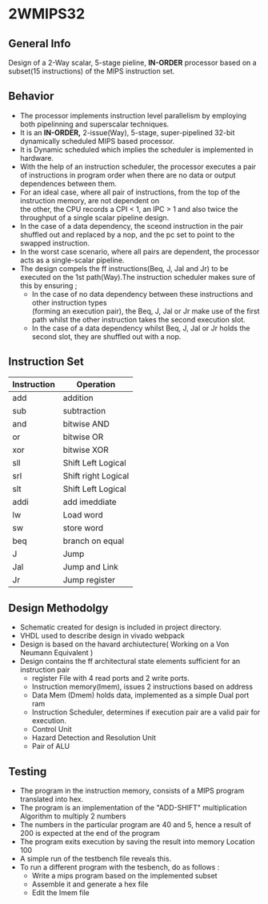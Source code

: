 # 2WMIPS32
## General Info
Design of a 2-Way scalar, 5-stage pieline, **IN-ORDER** processor based on a subset(15 instructions) of the MIPS instruction set.

## Behavior
* The processor implements instruction level parallelism by employing both pipelinning and superscalar techniques.
* It is an **IN-ORDER,** 2-issue(Way), 5-stage, super-pipelined 32-bit dynamically scheduled MIPS based processor.
* It is Dynamic scheduled which implies the scheduler is implemented in hardware. 
* With the help of an instruction scheduler, the processor executes a pair of instructions in program order when 
  there are no data or output dependences between them.
* For an ideal case, where all pair of instructions, from the top of the instruction memory, are not dependent on   
  the other, the CPU records a CPI < 1, an IPC > 1 and also twice the throughput of a single scalar pipeline 
  design.
* In the case of a data dependency, the sceond instruction in the pair shuffled out and replaced by a nop,
  and the pc set to point to the swapped instruction.
* In the worst case scenario, where all pairs are dependent, the processor acts as a single-scalar pipeline.
* The design compels the ff instructions(Beq, J, Jal and Jr) to be executed on the 1st path(Way).The 
  instruction scheduler makes sure of this by ensuring ;
    * In the case of no data dependency between these instructions and other instruction types                                      
        (forming an execution pair), the Beq, J, Jal or Jr make use of the first path whilst the other instruction
         takes the second execution slot. 
    * In the case of a data dependency whilst Beq, J, Jal or Jr holds the second slot, they are shuffled out with
        a nop.

## Instruction Set

|  Instruction |  Operation  | 
|--------------| ------------| 
|  add      |  addition |
| sub      |  subtraction |
|  and      |  bitwise AND |
|   or      |   bitwise OR |
|   xor      |  bitwise XOR |
|   sll      |  Shift Left Logical |
|   srl      |  Shift right Logical |
|   slt      |  Shift Left Logical |
|  addi     | add imeddiate |
|   lw        | Load word |
|   sw        | store word |
|   beq       | branch on equal |
|   J         | Jump |
|   Jal       | Jump and Link |
|  Jr |   Jump register |

## Design Methodolgy
 * Schematic created for design is included in project directory.
 * VHDL used to describe design in vivado webpack
 * Design is based on the havard archiutecture( Working on a Von Neumann Equivalent )
 * Design contains the ff architectural state elements sufficient for an instruction pair
     * register File with 4 read ports and 2 write ports.
     * Instruction memory(Imem), issues 2 instructions based on address
     * Data Mem (Dmem) holds data, implemented as a simple Dual port ram
     * Instruction Scheduler, determines if execution pair are a valid pair for execution. 
     * Control Unit
     * Hazard Detection and Resolution Unit
     * Pair of ALU

## Testing 
  * The program in the instruction memory, consists of a MIPS program translated into hex.
  * The program is an implementation of the "ADD-SHIFT" multiplication Algorithm to multiply 2 numbers
  * The numbers in the particular program are 40 and 5, hence a result of 200 is expected at the end of the program 
  * The program exits execution by saving the result into memory Location 100
  * A simple run of the testbench file reveals this. 
  * To run a different program with the tesbench, do as follows : 
      * Write a mips program based on the implemented subset
      * Assemble it and generate a hex file 
      * Edit the Imem file 
   
  
  
 
    
    
  
  
  
     
     
